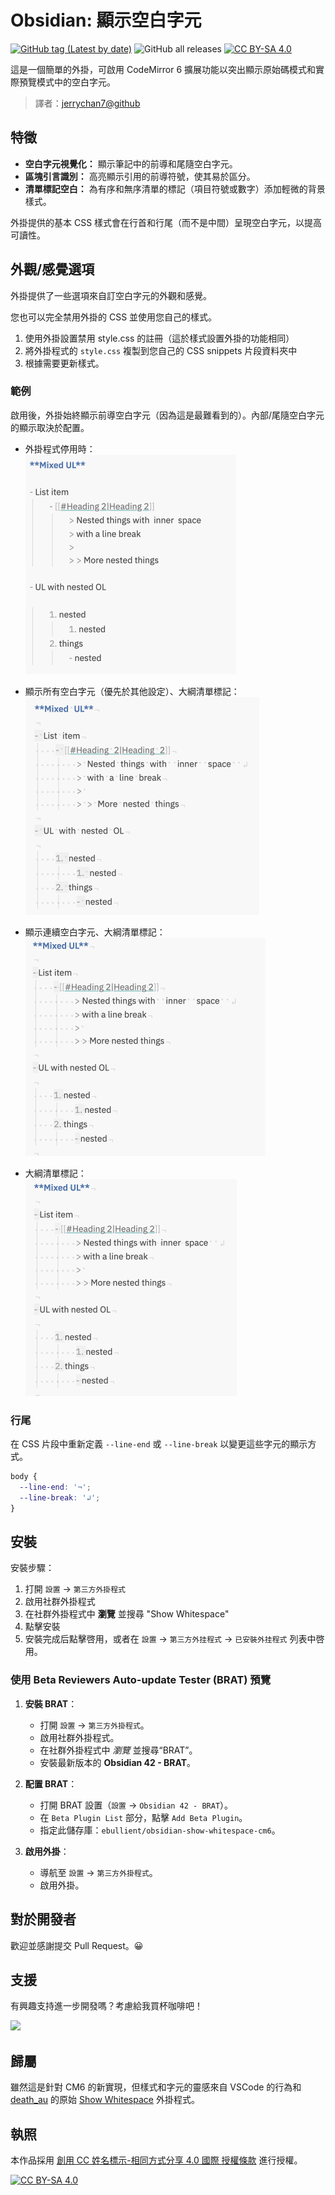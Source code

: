 # Obsidian: 顯示空白字元

[![GitHub tag (Latest by date)](https://img.shields.io/github/v/tag/ebullient/obsidian-show-whitespace-cm6)](https://github.com/ebullient/obsidian-show-whitespace-cm6/releases) ![GitHub all releases](https://img.shields.io/github/downloads/ebullient/obsidian-show-whitespace-cm6/total?color=success) [![CC BY-SA 4.0][cc-by-sa-shield]][cc-by-sa]

這是一個簡單的外掛，可啟用 CodeMirror 6 擴展功能以突出顯示原始碼模式和實際預覽模式中的空白字元。

> 譯者：[jerrychan7@github](https://github.com/jerrychan7)

## 特徵

- **空白字元視覺化：** 顯示筆記中的前導和尾隨空白字元。
- **區塊引言識別：** 高亮顯示引用的前導符號，使其易於區分。
- **清單標記空白：** 為有序和無序清單的標記（項目符號或數字）添加輕微的背景樣式。

外掛提供的基本 CSS 樣式會在行首和行尾（而不是中間）呈現空白字元，以提高可讀性。

## 外觀/感覺選項

外掛提供了一些選項來自訂空白字元的外觀和感覺。

您也可以完全禁用外掛的 CSS 並使用您自己的樣式。

1. 使用外掛設置禁用 style.css 的註冊（這於樣式設置外掛的功能相同）
2. 將外掛程式的 `style.css` 複製到您自己的 CSS snippets 片段資料夾中
3. 根據需要更新樣式。

### 範例

啟用後，外掛始終顯示前導空白字元（因為這是最難看到的）。內部/尾隨空白字元的顯示取決於配置。

- 外掛程式停用時：  
  <img width="337" alt="image" src="./imgs/plugin-disabled.png">

- 顯示所有空白字元（優先於其他設定）、大綱清單標記：  
  <img width="374" alt="image" src="./imgs/show-all.png">

- 顯示連續空白字元、大綱清單標記：  
  <img width="384" alt="image" src="./imgs/show-consecutive.png">

- 大綱清單標記：  
  <img width="338" alt="image" src="./imgs/outline-list-markers.png">

### 行尾

在 CSS 片段中重新定義 `--line-end` 或 `--line-break` 以變更這些字元的顯示方式。

```css
body {
  --line-end: '¬';
  --line-break: '↲';
}
```

## 安裝

安裝步驟：

1. 打開 `設置` -> `第三方外掛程式`
2. 啟用社群外掛程式
3. 在社群外掛程式中 **瀏覽** 並搜尋 "Show Whitespace"
4. 點擊安裝
5. 安裝完成后點擊啓用，或者在 `設置` -> `第三方外挂程式` -> `已安裝外挂程式` 列表中啓用。

### 使用 Beta Reviewers Auto-update Tester (BRAT) 預覽

1. **安裝 BRAT**：

   - 打開 `設置` -> `第三方外掛程式`。
   - 啟用社群外掛程式。
   - 在社群外掛程式中 *瀏覽* 並搜尋“BRAT”。
   - 安裝最新版本的 **Obsidian 42 - BRAT**。

2. **配置 BRAT**：

   - 打開 BRAT 設置（`設置` -> `Obsidian 42 - BRAT`）。
   - 在 `Beta Plugin List` 部分，點擊 `Add Beta Plugin`。
   - 指定此儲存庫：`ebullient/obsidian-show-whitespace-cm6`。

3. **啟用外掛**：

   - 導航至 `設置` -> `第三方外掛程式`。
   - 啟用外掛。

## 對於開發者

歡迎並感謝提交 Pull Request。😀

## 支援

有興趣支持進一步開發嗎？考慮給我買杯咖啡吧！

[<img src="https://cdn.buymeacoffee.com/buttons/v2/default-blue.png" width="200px"/>](https://www.buymeacoffee.com/ebullient)

## 歸屬

雖然這是針對 CM6 的新實現，但樣式和字元的靈感來自 VSCode 的行為和 [death_au](https://github.com/deathau) 的原始 [Show Whitespace](https://github.com/deathau/cm-show-whitespace-obsidian) 外掛程式。

## 執照

本作品採用 [創用 CC 姓名標示-相同方式分享 4.0 國際 授權條款][cc-by-sa] 進行授權。

[![CC BY-SA 4.0](https://licensebuttons.net/l/by-sa/4.0/88x31.png)][cc-by-sa]

[cc-by-sa]: http://creativecommons.org/licenses/by-sa/4.0/
[cc-by-sa-image]: https://licensebuttons.net/l/by-sa/4.0/88x31.png
[cc-by-sa-shield]: https://img.shields.io/badge/License-CC%20BY--SA%204.0-lightgrey.svg

